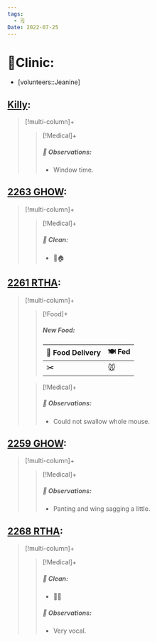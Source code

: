 ```yaml
---
tags:
  - 🗒️
Date: 2022-07-25
---
```


# 🏥Clinic:
- [volunteers::Jeanine]

## [Killy](../RARE%20Birds/Ed%20Birds/Killy.md):
> [!multi-column]+
>
>> [!Medical]+
>> ##### 🔭 Observations:
>> - Window time.

## [2263 GHOW](../RARE%20Birds/2263%20GHOW.md):
> [!multi-column]+
>
>> [!Medical]+
>>##### 🫧 Clean:
>> - 🧼🏠
>>

## [2261 RTHA](../RARE%20Birds/2261%20RTHA.md):
> [!multi-column]+
>
>> [!Food]+
>> ##### New Food:
>> |🚚 Food Delivery| 🍽️ Fed|
>> |---|---|
>>|✂️|🐭
>
>> [!Medical]+
>> ##### 🔭 Observations:
>> - Could not swallow whole mouse.

## [2259 GHOW](../RARE%20Birds/2259%20GHOW.md):
> [!multi-column]+
>
>> [!Medical]+
>> ##### 🔭 Observations:
>> - Panting and wing sagging a little.

## [2268 RTHA](../RARE%20Birds/2268%20RTHA.md):
> [!multi-column]+
>
>> [!Medical]+
>>##### 🫧 Clean:
>> - 🧼➗
>>
>> ##### 🔭 Observations:
>> - Very vocal.

